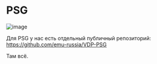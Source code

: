 # PSG

![image](https://user-images.githubusercontent.com/5828819/177505996-2c1f44a1-834a-4dd5-8ed8-a33f0892a688.png)

Для PSG у нас есть отдельный публичный репозиторий: https://github.com/emu-russia/VDP-PSG

Там всё.
